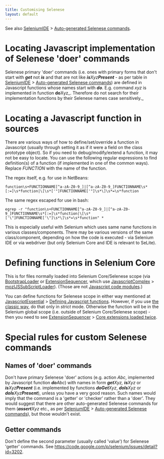 ```yaml
---
title: Customising Selenese
layout: default
---
```


See also [SeleniumIDE](SeleniumIDE) > [Auto-generated Selenese commands](SeleniumIDE#auto-generated-selenese-commands).

# Locating Javascript implementation of Selenese 'doer' commands #
Selenese primary 'doer' commands (i.e. ones with primary forms that don't start with _**get**_ not _**is**_ and that are not like <em><b>is</b>Xyz<b>Present</b></em> - as per table in [SeleniumIDE](SeleniumIDE) > [Auto-generated Selenese commands](SeleniumIDE#auto-generated-selenese-commands)) are defined in Javascript functions whose names start with _**do**_. E.g. command _xyz_ is implemented in function <b>do</b>Xyz_. Therefore do not search for their implementation functions by their Selenese names case sensitively._

# Locating a Javascript function in sources #
There are various ways of how to define/set/override a function in Javascript (usually through setting it as if it were a field on the class prototype object). So if you need to debug/modify/extend a function, it may not be easy to locate. You can use the following regular expressions to find definition(s) of a function (if implemented in one of the common ways). Replace _FUNCTION_ with the name of the function.

The regex itself, e.g. for use in NetBeans:

```
function\s+FUNCTIONNAME[^a-zA-Z0-9_]|[^a-zA-Z0-9_]FUNCTIONNAME\s*[:=]\s*function|\[\s*['"]FUNCTIONNAME['"]\s*\]\s*=\s*function
```

The same regex escaped for use in bash:

```
egrep -r "function\s+FUNCTIONNAME[^a-zA-Z0-9_]|[^a-zA-Z0-9_]FUNCTIONNAME\s*[:=]\s*function|\[\s*['\"]FUNCTIONNAME['\"]\s*\]\s*=\s*function" *
```

This is especially useful with Selenium which uses same name functions in various classes/components. There may be various versions of the same class/component, depending on how the code is executed - via Selenium IDE or via webdriver (but only Selenium Core and IDE is relevant to SeLite).

# Defining functions in Selenium Core #
This is for files normally loaded into Selenium Core/Selenese scope (via [BootstrapLoader](BootstrapLoader) or [ExtensionSequencer](ExtensionSequencer), which use [JavascriptComplex](JavascriptComplex) > [mozIJSSubScriptLoader](JavascriptComplex#mozIJSSubScriptLoader)). (Those are not [Javascript code modules](JavascriptComplex#javascript-code-modules).)

You can define functions for Selenese scope in either way mentioned at [JavascriptEssential](JavascriptEssential) > [Defining Javascript functions](JavascriptEssential#defining-javascript-functions). However, if you use [the classic way](JavascriptEssential#the-classic-way), do that only in _strict_ mode. Otherwise the function will be in the Selenium global scope (i.e. outside of Selenium Core/Selenese scope) - then you need to see [ExtensionSequencer](ExtensionSequencer) > [Core extensions loaded twice](ExtensionSequencer#core-extensions-loaded-twice).

# Special rules for custom Selenese commands #

## Names of 'doer' commands ##
Don't have primary Selenese 'doer' actions (e.g. action _Abc_, implemented by Javascript function <em><b>do</b>Abc</em>) with names in form <em><b>get</b>Xyz, <b>is</b>Xyz</em> or <em><b>is</b>Xyz<b>Present</b></em>  (i.e. implemented by functions <em><b>doGet</b>Xyz</em>, <em><b>doIs</b>Xyz</em> or <em><b>doIs</b>Xyz<b>Present</b></em>), unless you have a very good reason. Such names would imply that the command is a 'getter' or 'checker' rather than a 'doer'. They would suggest that there are other auto-generated Selenese commands for them (_**assert**Xyz_ etc., as per [SeleniumIDE](SeleniumIDE) > [Auto-generated Selenese commands](SeleniumIDE#auto-generated-selenese-commands)), but those wouldn't exist.

## Getter commands ##
Don't define the second parameter (usually called 'value') for Selenese 'getter' commands. See https://code.google.com/p/selenium/issues/detail?id=3202.